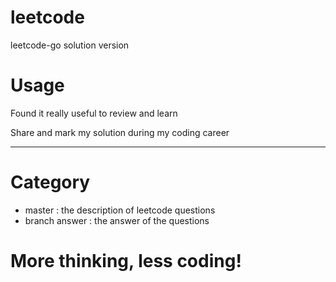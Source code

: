 # leetcode
leetcode-go solution version

# Usage
Found it really useful to review and learn  

Share and mark my solution during my coding career

---   

# Category
+ master : the description of leetcode questions  
+ branch answer : the answer of the questions

# More thinking, less coding!

